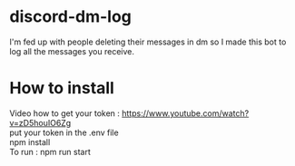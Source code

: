 # discord-dm-log
I'm fed up with people deleting their messages in dm so I made this bot to log all the messages you receive.<br/>
# How to install
Video how to get your token : https://www.youtube.com/watch?v=zD5houIO6Zg<br/>
put your token in the .env file<br/>
npm install<br/>
To run : npm run start<br/>
